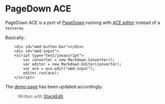 PageDown ACE
============

PageDown ACE is a port of [PageDown](https://code.google.com/p/pagedown/wiki/PageDown) running with [ACE editor](http://ace.c9.io/) instead of a `textarea`.

Basically:

```
    <div id="wmd-button-bar"></div>
    <div id="wmd-input">
    <script type="text/javascript">
        var converter = new Markdown.Converter();
        var editor = new Markdown.Editor(converter);
        var ace = ace.edit("wmd-input");
        editor.run(ace);
    </script>
```

The [demo page][1] has been updated accordingly.

> Written with [StackEdit](http://benweet.github.io/stackedit/).


  [1]: https://github.com/benweet/pagedown-ace/blob/master/demo/browser/demo.html